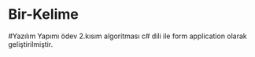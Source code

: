 # Bir-Kelime


#Yazılım Yapımı ödev 2.kısım algoritması c# dili ile form application olarak geliştirilmiştir.
